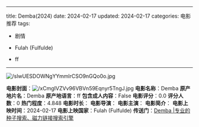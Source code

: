 
---
title: Demba(2024)
date: 2024-02-17
updated: 2024-02-17
categories: 电影推荐
tags:

- 剧情

- Fulah (Fulfulde)
- ff
---

<img src="https://image.tmdb.org/t/p/original/slwUESDOWNgYYmmlrCSO9nGQo0o.jpg" alt="/slwUESDOWNgYYmmlrCSO9nGQo0o.jpg" title="/slwUESDOWNgYYmmlrCSO9nGQo0o.jpg">

**电影封面**：<img src="https://image.tmdb.org/t/p/w200/xCmgIVZVv96VBVn59Eqnyr5TngJ.jpg" alt="/xCmgIVZVv96VBVn59Eqnyr5TngJ.jpg" title="/xCmgIVZVv96VBVn59Eqnyr5TngJ.jpg">
**电影名称**：Demba
**原产地片名**：Demba
**原产地语言**：ff
**包含成人内容**：False
**电影评分**：0.0
**评分人数**：0
**热门程度**：4.848
**电影时长**：
**电影导演**：
**电影主演**：
**电影简介**：
**电影上映时间**：2024-02-17
**电影上映国家**：Fulah (Fulfulde)
**传送门**：[Demba |专业的种子搜索、磁力链接搜索引擎](https://movie.amd794.com:2083/?search=Demba&ordering=&mode=match_phrase&page_size=10&page=1)

